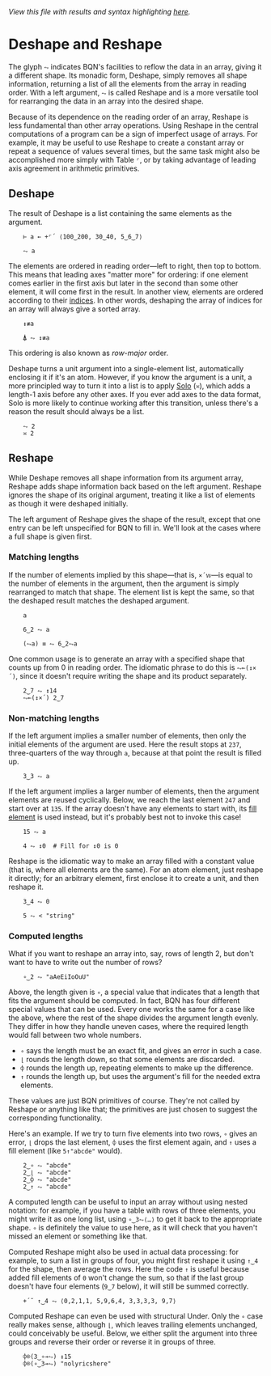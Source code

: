 *View this file with results and syntax highlighting [here](https://mlochbaum.github.io/BQN/doc/reshape.html).*

# Deshape and Reshape

<!--GEN
xt ← Highlight∘•Repr¨ 100‿0‿200+⌜0‿50+⌜↕7
d ← 64‿36

rc ← At "class=code|stroke-width=1.5|rx=12"
Ge ← "g"⊸At⊸Enc
g  ← "fill=currentColor|stroke-linecap=round|font-family=BQN,monospace"
dg ← "font-size=22px|fill=currentColor|opacity=0.9"
tg ← "font-size=18px|text-anchor=end"
bg ← "class=bluegreen|stroke-width=3|style=fill:none|opacity=0.7"
lg ← "stroke=#3b285c|fill=none|stroke-width=4|stroke-linejoin=round|opacity=0.5"

Text ← ("text" Attr "dy"‿"0.33em"∾Pos)⊸Enc
Pd ← ·∾∾¨⟜FmtNum
Path ← ("path"At⊣) Elt "d"≍○<⊢

pad ← 48‿51 ⋄ sh ← 0‿0
dim ← (pad-0‿7) + ¯1⊑¨ tx‿ty ← pad+d× ¯1(⊑{⟨↕𝕨,⥊+⌜´(↕¨×·×`⌾⌽1+«)𝕩⟩}↓)≢xt
tb ← >0‿¯1⊸⊏¨tx‿ty
cg ← "font-size=19px|text-anchor=middle"
bp ← ⥊⌽(20×1.5‿¯1) (+⌾⊑ ≍ -⊸≍∘⊣)˘ 29‿21-⊸≍⊸+⍉tb

(((-∾+˜)64‿15)+sh∾dim) SVG g Ge ⟨
  "rect" Elt rc ∾ (Pos sh)∾"width"‿"height"≍˘FmtNum dim
  dg Ge 23‿¯2 Text "Index order"
  lg Path ∾⟨
    ('M'⌾⊑"L "⥊˜≠)⊸Pd ∾⥊ty≍˜⌜(-⊸≍20)+⊏tb
    (≠⥊"M l l "˙)⊸Pd ⥊ 24‿12⊸(-˜∾⊣∾-⌾⊑∘⊣)˘ ⍉>44‿0+0‿2‿5⊸⊏¨tx‿ty
  ⟩
  bg Path ("M hv" ∾˜⊸Pd bp) ∾ "m v" Pd 0‿16‿12
  tg Ge (⍉(tx+16)≍⌜ty) Text¨ ∾˝xt
⟩
-->

The glyph `⥊` indicates BQN's facilities to reflow the data in an array, giving it a different shape. Its monadic form, Deshape, simply removes all shape information, returning a list of all the elements from the array in reading order. With a left argument, `⥊` is called Reshape and is a more versatile tool for rearranging the data in an array into the desired shape.

Because of its dependence on the reading order of an array, Reshape is less fundamental than other array operations. Using Reshape in the central computations of a program can be a sign of imperfect usage of arrays. For example, it may be useful to use Reshape to create a constant array or repeat a sequence of values several times, but the same task might also be accomplished more simply with Table `⌜`, or by taking advantage of leading axis agreement in arithmetic primitives.

## Deshape

The result of Deshape is a list containing the same elements as the argument.

        ⊢ a ← +⌜´ ⟨100‿200, 30‿40, 5‿6‿7⟩

        ⥊ a

The elements are ordered in reading order—left to right, then top to bottom. This means that leading axes "matter more" for ordering: if one element comes earlier in the first axis but later in the second than some other element, it will come first in the result. In another view, elements are ordered according to their [indices](indices.md). In other words, deshaping the array of indices for an array will always give a sorted array.

        ↕≢a

        ⍋ ⥊ ↕≢a

This ordering is also known as *row-major* order.

Deshape turns a unit argument into a single-element list, automatically enclosing it if it's an atom. However, if you know the argument is a unit, a more principled way to turn it into a list is to apply [Solo](couple.md) (`≍`), which adds a length-1 axis before any other axes. If you ever add axes to the data format, Solo is more likely to continue working after this transition, unless there's a reason the result should always be a list.

        ⥊ 2
        ≍ 2

## Reshape

While Deshape removes all shape information from its argument array, Reshape adds shape information back based on the left argument. Reshape ignores the shape of its original argument, treating it like a list of elements as though it were deshaped initially.

The left argument of Reshape gives the shape of the result, except that one entry can be left unspecified for BQN to fill in. We'll look at the cases where a full shape is given first.

### Matching lengths

If the number of elements implied by this shape—that is, `×´𝕨`—is equal to the number of elements in the argument, then the argument is simply rearranged to match that shape. The element list is kept the same, so that the deshaped result matches the deshaped argument.

        a

        6‿2 ⥊ a

        (⥊a) ≡ ⥊ 6‿2⥊a

One common usage is to generate an array with a specified shape that counts up from 0 in reading order. The idiomatic phrase to do this is `⥊⟜(↕×´)`, since it doesn't require writing the shape and its product separately.

        2‿7 ⥊ ↕14
        ⥊⟜(↕×´) 2‿7

### Non-matching lengths

If the left argument implies a smaller number of elements, then only the initial elements of the argument are used. Here the result stops at `237`, three-quarters of the way through `a`, because at that point the result is filled up.

        3‿3 ⥊ a

If the left argument implies a larger number of elements, then the argument elements are reused cyclically. Below, we reach the last element `247` and start over at `135`. If the array doesn't have any elements to start with, its [fill element](fill.md) is used instead, but it's probably best not to invoke this case!

        15 ⥊ a

        4 ⥊ ↕0  # Fill for ↕0 is 0

Reshape is the idiomatic way to make an array filled with a constant value (that is, where all elements are the same). For an atom element, just reshape it directly; for an arbitrary element, first enclose it to create a unit, and then reshape it.

        3‿4 ⥊ 0

        5 ⥊ < "string"

### Computed lengths

What if you want to reshape an array into, say, rows of length 2, but don't want to have to write out the number of rows?

        ∘‿2 ⥊ "aAeEiIoOuU"

Above, the length given is `∘`, a special value that indicates that a length that fits the argument should be computed. In fact, BQN has four different special values that can be used. Every one works the same for a case like the above, where the rest of the shape divides the argument length evenly. They differ in how they handle uneven cases, where the required length would fall between two whole numbers.

- `∘` says the length must be an exact fit, and gives an error in such a case.
- `⌊` rounds the length down, so that some elements are discarded.
- `⌽` rounds the length up, repeating elements to make up the difference.
- `↑` rounds the length up, but uses the argument's fill for the needed extra elements.

These values are just BQN primitives of course. They're not called by Reshape or anything like that; the primitives are just chosen to suggest the corresponding functionality.

Here's an example. If we try to turn five elements into two rows, `∘` gives an error, `⌊` drops the last element, `⌽` uses the first element again, and `↑` uses a fill element (like `5↑"abcde"` would).

        2‿∘ ⥊ "abcde"
        2‿⌊ ⥊ "abcde"
        2‿⌽ ⥊ "abcde"
        2‿↑ ⥊ "abcde"

A computed length can be useful to input an array without using nested notation: for example, if you have a table with rows of three elements, you might write it as one long list, using `∘‿3⥊⟨…⟩` to get it back to the appropriate shape. `∘` is definitely the value to use here, as it will check that you haven't missed an element or something like that.

Computed Reshape might also be used in actual data processing: for example, to sum a list in groups of four, you might first reshape it using `↑‿4` for the shape, then average the rows. Here the code `↑` is useful because added fill elements of `0` won't change the sum, so that if the last group doesn't have four elements (`9‿7` below), it will still be summed correctly.

        +´˘ ↑‿4 ⥊ ⟨0,2,1,1, 5,9,6,4, 3,3,3,3, 9,7⟩

Computed Reshape can even be used with structural Under. Only the `∘` case really makes sense, although `⌊`, which leaves trailing elements unchanged, could conceivably be useful. Below, we either split the argument into three groups and reverse their order or reverse it in groups of three.

        ⌽⌾(3‿∘⊸⥊) ↕15
        ⌽⌾(∘‿3⊸⥊) "nolyricshere"
